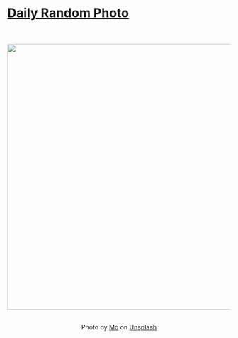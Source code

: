# [Daily Random Photo](https://www.dailyrandomphoto.com/)

<div align="center">
  <br>
  <br>
  <a href="https://www.dailyrandomphoto.com/p/2023/2023-04-15/"><img src="https://images.unsplash.com/photo-1681198643373-604e60c42c5a?crop=entropy&cs=tinysrgb&fit=max&fm=jpg&ixid=Mnw3NzUwOHwwfDF8cmFuZG9tfHx8fHx8fHx8MTY4MTUxODc2OA&ixlib=rb-4.0.3&q=80&w=1080" width="600px"></a>
  <br>
  <br>
  <p class="has-text-grey">Photo by <a href="https://unsplash.com/@mo_motorious?utm_source=Daily%20Random%20Photo&amp;utm_medium=referral" target="_blank" rel="noopener noreferrer">Mo</a> on <a href="https://unsplash.com/photos/fJf1ByoODJk?utm_source=Daily%20Random%20Photo&amp;utm_medium=referral" target="_blank" rel="noopener noreferrer">Unsplash</a></p>
</div>
